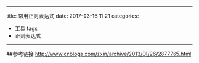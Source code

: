 
---
title:  常用正则表达式
date: 2017-03-16 11:21
categories:
- 工具
tags:
- 正则表达式
---
##参考链接
http://www.cnblogs.com/zxin/archive/2013/01/26/2877765.html
